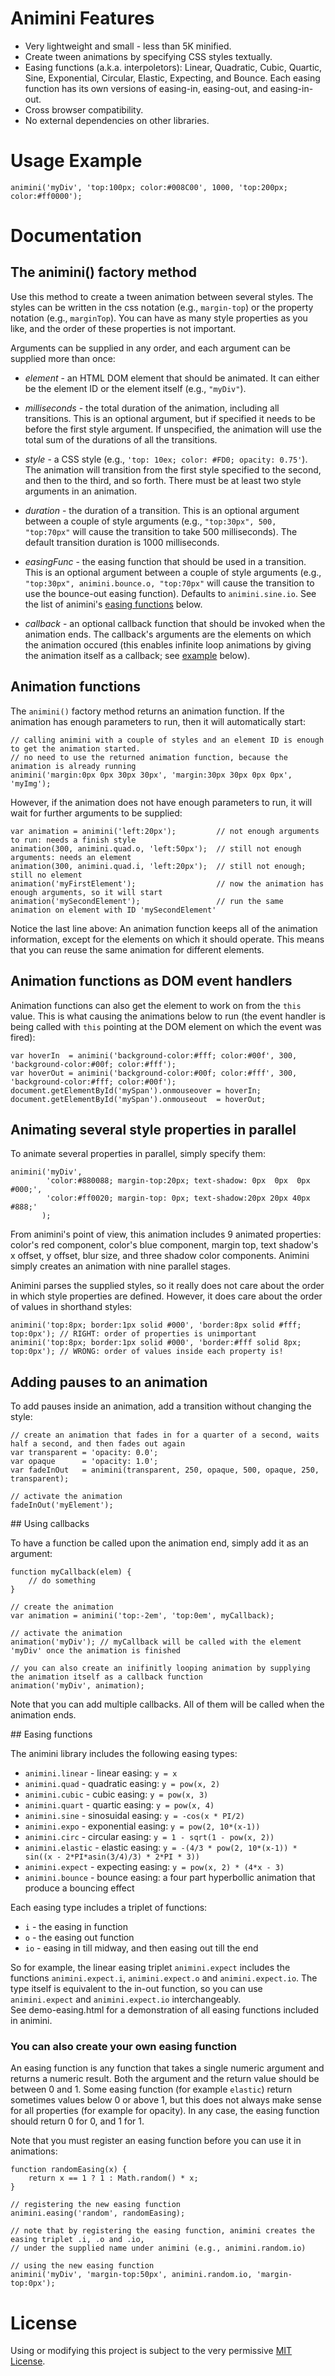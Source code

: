 # Animini Features

* Very lightweight and small - less than 5K minified.
* Create tween animations by specifying CSS styles textually.
* Easing functions (a.k.a. interpoletors): Linear, Quadratic, Cubic, Quartic, Sine, Exponential, Circular, Elastic, Expecting, and Bounce. Each easing function has its own versions of easing-in, easing-out, and easing-in-out.
* Cross browser compatibility.
* No external dependencies on other libraries.


# Usage Example
	  
	  
	animini('myDiv', 'top:100px; color:#008C00', 1000, 'top:200px; color:#ff0000');
	  
	  

# Documentation

## The animini() factory method

Use this method to create a tween animation between several styles. The styles can be written in the css notation (e.g., `margin-top`) or the property notation (e.g., `marginTop`). You can have as many style properties as you like, and the order of these properties is not important.

Arguments can be supplied in any order, and each argument can be supplied more than once:

* *element* - an HTML DOM element that should be animated. It can either be the element ID or the element itself (e.g., `"myDiv"`).  

* *milliseconds* - the total duration of the animation, including all transitions. This is an optional argument, but if specified it needs to be before the first style argument. If unspecified, the animation will use the total sum of the durations of all the transitions.  

* *style* - a CSS style (e.g., `'top: 10ex; color: #FD0; opacity: 0.75'`). The animation will transition from the first style specified to the second, and then to the third, and so forth. There must be at least two style arguments in an animation. 

* *duration* - the duration of a transition. This is an optional argument between a couple of style arguments (e.g., `"top:30px", 500, "top:70px"` will cause the transition to take 500 milliseconds). The default transition duration is 1000 milliseconds.  

* *easingFunc* - the easing function that should be used in a transition. This is an optional argument between a couple of style arguments (e.g., `"top:30px", animini.bounce.o, "top:70px"` will cause the transition to use the bounce-out easing function). Defaults to `animini.sine.io`. See the list of animini's [easing functions](#easing) below.  

* *callback* - an optional callback function that should be invoked when the animation ends. The callback's arguments are the elements on which the animation occured (this enables infinite loop animations by giving the animation itself as a callback; see [example](#callbacks) below).


## Animation functions

The `animini()` factory method returns an animation function. If the animation has enough parameters to run, then it will automatically start:

	// calling animini with a couple of styles and an element ID is enough to get the animation started.
	// no need to use the returned animation function, because the animation is already running
	animini('margin:0px 0px 30px 30px', 'margin:30px 30px 0px 0px', 'myImg');


However, if the animation does not have enough parameters to run, it will wait for further arguments to be supplied:

	var animation = animini('left:20px');         // not enough arguments to run: needs a finish style
	animation(300, animini.quad.o, 'left:50px');  // still not enough arguments: needs an element
	animation(300, animini.quad.i, 'left:20px');  // still not enough; still no element
	animation('myFirstElement');                  // now the animation has enough arguments, so it will start
	animation('mySecondElement');                 // run the same animation on element with ID 'mySecondElement'

Notice the last line above: An animation function keeps all of the animation information, except for the elements on which it should operate. This means that you can reuse the same animation for different elements.


## Animation functions as DOM event handlers

Animation functions can also get the element to work on from the `this` value. This is what causing the animations below to run (the event handler is being called with `this` pointing at the DOM element on which the event was fired):

	var hoverIn  = animini('background-color:#fff; color:#00f', 300, 'background-color:#00f; color:#fff');
	var hoverOut = animini('background-color:#00f; color:#fff', 300, 'background-color:#fff; color:#00f');
	document.getElementById('mySpan').onmouseover = hoverIn;
	document.getElementById('mySpan').onmouseout  = hoverOut;


## Animating several style properties in parallel

To animate several properties in parallel, simply specify them:

	animini('myDiv',
	        'color:#880088; margin-top:20px; text-shadow: 0px  0px  0px #000;',
	        'color:#ff0020; margin-top: 0px; text-shadow:20px 20px 40px #888;'
	       );

From animini's point of view, this animation includes 9 animated properties: color's red component, color's blue component, margin top, text shadow's x offset, y offset, blur size, and three shadow color components. Animini simply creates an animation with nine parallel stages.

Animini parses the supplied styles, so it really does not care about the order in which style properties are defined. However, it does care about the order of values in shorthand styles:

	animini('top:8px; border:1px solid #000', 'border:8px solid #fff; top:0px'); // RIGHT: order of properties is unimportant
	animini('top:8px; border:1px solid #000', 'border:#fff solid 8px; top:0px'); // WRONG: order of values inside each property is!
	

## Adding pauses to an animation

To add pauses inside an animation, add a transition without changing the style:

	// create an animation that fades in for a quarter of a second, waits half a second, and then fades out again
	var transparent = 'opacity: 0.0';
	var opaque      = 'opacity: 1.0';
	var fadeInOut   = animini(transparent, 250, opaque, 500, opaque, 250, transparent);
	
	// activate the animation
	fadeInOut('myElement');


<a name="callbacks">
## Using callbacks
</a>

To have a function be called upon the animation end, simply add it as an argument:

	function myCallback(elem) {
		// do something
	}
	
	// create the animation
	var animation = animini('top:-2em', 'top:0em', myCallback);

	// activate the animation
	animation('myDiv'); // myCallback will be called with the element 'myDiv' once the animation is finished

	// you can also create an inifinitly looping animation by supplying the animation itself as a callback function
	animation('myDiv', animation);

Note that you can add multiple callbacks. All of them will be called when the animation ends.


<a name="easing">
## Easing functions
</a>

The animini library includes the following easing types:

* `animini.linear` - linear easing: `y = x`
* `animini.quad` - quadratic easing: `y = pow(x, 2)`
* `animini.cubic` - cubic easing: `y = pow(x, 3)`
* `animini.quart` - quartic easing: `y = pow(x, 4)`
* `animini.sine` - sinosuidal easing: `y = -cos(x * PI/2)`
* `animini.expo` - exponential easing: `y = pow(2, 10*(x-1))`
* `animini.circ` - circular easing: `y = 1 - sqrt(1 - pow(x, 2))`
* `animini.elastic` - elastic easing: `y = -(4/3 * pow(2, 10*(x-1)) * sin((x - 2*PI*asin(3/4)/3) * 2*PI * 3))`
* `animini.expect` - expecting easing: `y = pow(x, 2) * (4*x - 3)`
* `animini.bounce` - bounce easing: a four part hyperbollic animation that produce a bouncing effect


Each easing type includes a triplet of functions:

* `i` - the easing in function
* `o` - the easing out function
* `io` - easing in till midway, and then easing out till the end

So for example, the linear easing triplet `animini.expect` includes the functions `animini.expect.i`, `animini.expect.o` and `animini.expect.io`. The type itself is equivalent to the in-out function, so you can use `animini.expect` and `animini.expect.io` interchangeably.  
See demo-easing.html for a demonstration of all easing functions included in animini.


### You can also create your own easing function

An easing function is any function that takes a single numeric argument and returns a numeric result. Both the argument and the return value should be between 0 and 1. Some easing function (for example `elastic`) return sometimes values below 0 or above 1, but this does not always make sense for all properties (for example for opacity). In any case, the easing function should return 0 for 0, and 1 for 1.

Note that you must register an easing function before you can use it in animations:

	function randomEasing(x) {
		return x == 1 ? 1 : Math.random() * x;
	}
	
	// registering the new easing function
	animini.easing('random', randomEasing);
	
	// note that by registering the easing function, animini creates the easing triplet .i, .o and .io,
	// under the supplied name under animini (e.g., animini.random.io)
	
	// using the new easing function
	animini('myDiv', 'margin-top:50px', animini.random.io, 'margin-top:0px');


# License
Using or modifying this project is subject to the very permissive [MIT License](http://creativecommons.org/licenses/MIT/).
